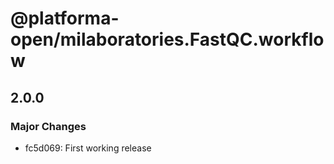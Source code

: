 # @platforma-open/milaboratories.FastQC.workflow

## 2.0.0

### Major Changes

- fc5d069: First working release
